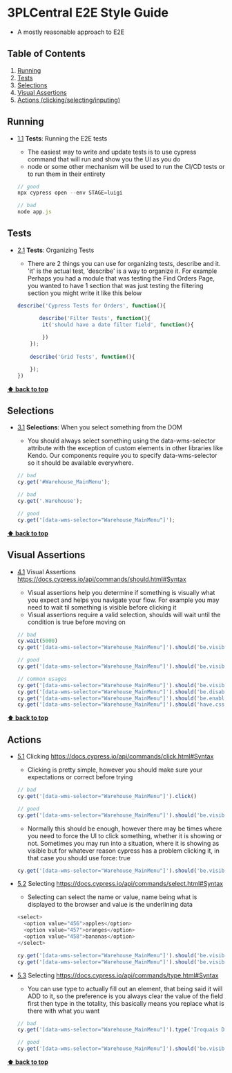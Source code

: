 # 3PLCentral E2E Style Guide

* A mostly reasonable approach to E2E 

## Table of Contents
  1. [Running](#running)
  2. [Tests](#tests)
  3. [Selections](#selection)
  4. [Visual Assertions](#vassertions)
  5. [Actions (clicking/selecting/inputing)](#actions)

## Running

  <a name="types--primitives"></a><a name="1.1"></a>
  - [1.1](#types--primitives) **Tests**: Running the E2E tests
	
	- The easiest way to write and update tests is to use cypress command that will run and show you the UI as you do
	- node or some other mechanism will be used to run the CI/CD tests or to run them in their entirety
	

    ```javascript
    // good
    npx cypress open --env STAGE=luigi
    
    // bad
    node app.js
    ```

## Tests

  <a name="types--primitives"></a><a name="2.1"></a>
  - [2.1](#types--primitives) **Tests**: Organizing Tests
	
	- There are 2 things you can use for organizing tests, describe and it.  'it' is the actual test, 'describe' is a way to organize it.  For example Perhaps you had a module that was testing the Find Orders Page, you wanted to have 1 section that was just testing the filtering section you might write it like this below
	

    ```javascript
    describe('Cypress Tests for Orders', function(){
    
  	       describe('Filter Tests', function(){
		    it('should have a date filter field', function(){
	    
		    })
		});
		
		describe('Grid Tests', function(){
	
		});
    })
    ```

**[⬆ back to top](#table-of-contents)**

## Selections

  <a name="types--primitives"></a><a name="3.1"></a>
  - [3.1](#types--primitives) **Selections**: When you select something from the DOM
	
	- You should always select something using the data-wms-selector attribute with the exception of custom elements in other libraries like Kendo.  Our components require you to specify data-wms-selector so it should be available everywhere.
	

    ```javascript
    // bad
    cy.get('#Warehouse_MainMenu');
	
    // bad
    cy.get('.Warehouse');
	
    // good
    cy.get('[data-wms-selector="Warehouse_MainMenu"]');
    ```

**[⬆ back to top](#table-of-contents)**

## Visual Assertions

  <a name="references--prefer-const"></a><a name="4.1"></a>
  - [4.1](#references--prefer-const) Visual Assertions https://docs.cypress.io/api/commands/should.html#Syntax

    - Visual assertions help you determine if something is visually what you expect and helps you navigate your flow.  For example you may need to wait til something is visible before clicking it
	- Visual assertions require a valid selection, shoulds will wait until the condition is true before moving on
	
    ```javascript
    // bad
    cy.wait(5000)
    cy.get('[data-wms-selector="Warehouse_MainMenu"]').should('be.visible')

    // good
    cy.get('[data-wms-selector="Warehouse_MainMenu"]').should('be.visible')
    ```

    ```javascript
    // common usages    
    cy.get('[data-wms-selector="Warehouse_MainMenu"]').should('be.visible')
    cy.get('[data-wms-selector="Warehouse_MainMenu"]').should('be.disabled')
    cy.get('[data-wms-selector="Warehouse_MainMenu"]').should('be.enabled')
    cy.get('[data-wms-selector="Warehouse_MainMenu"]').should('have.css', 'font-family')

    ```


**[⬆ back to top](#table-of-contents)**

## Actions

  <a name="references--prefer-const"></a><a name="5.1"></a>
  - [5.1](#references--prefer-const) Clicking https://docs.cypress.io/api/commands/click.html#Syntax

    - Clicking is pretty simple, however you should make sure your expectations or correct before trying
	
    ```javascript
    // bad
    cy.get('[data-wms-selector="Warehouse_MainMenu"]').click()

    // good
    cy.get('[data-wms-selector="Warehouse_MainMenu"]').should('be.visible').click()
    ```

    - Normally this should be enough, however there may be times where you need to force the UI to click something, whether it is showing or not.  Sometimes you may run into a situation, where it is showing as visible but for whatever reason cypress has a problem clicking it, in that case you should use force: true

    ```javascript
    cy.get('[data-wms-selector="Warehouse_MainMenu"]').should('be.visible').click({ force: true })
    ```

  <a name="references--prefer-const"></a><a name="5.2"></a>
  - [5.2](#references--prefer-const) Selecting https://docs.cypress.io/api/commands/select.html#Syntax

    - Selecting can select the name or value, name being what is displayed to the browser and value is the underlining data
	
    ```javascript
	<select>
	  <option value="456">apples</option>
	  <option value="457">oranges</option>
	  <option value="458">bananas</option>
	</select>
	
	cy.get('[data-wms-selector="Warehouse_MainMenu"]').should('be.visible').select('apples');
	cy.get('[data-wms-selector="Warehouse_MainMenu"]').should('be.visible').select('456');
	
    ```
    
      <a name="references--prefer-const"></a><a name="5.3"></a>
  - [5.3](#references--prefer-const) Selecting https://docs.cypress.io/api/commands/type.html#Syntax

    - You can use type to actually fill out an element, that being said it will ADD to it, so the preference is you always clear the value of the field first then type in the totality, this basically means you replace what is there with what you want
	
    ```javascript
	// bad
	cy.get('[data-wms-selector="Warehouse_MainMenu"]').type('Iroquais Drive');
	
	// good
	cy.get('[data-wms-selector="Warehouse_MainMenu"]').should('be.visible').clear().type('Iroquais Drive');
	
    ```



**[⬆ back to top](#table-of-contents)**

